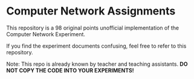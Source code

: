 # Computer Network Assignments

This repository is a 98 original points unofficial implementation of the Computer Network Experiment.

If you find the experiment documents confusing, feel free to refer to this repository.

Note: This repo is already known by teacher and teaching assistants. **DO NOT COPY THE CODE INTO YOUR EXPERIMENTS!**
